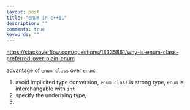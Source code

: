 ```yaml
---
layout: post
title: "enum in c++11"
description: ""
comments: true
keywords: ""
---
```



https://stackoverflow.com/questions/18335861/why-is-enum-class-preferred-over-plain-enum

advantage of ```enum class``` over ```enum```:
1. avoid implicited type conversion, ```enum class``` is strong type, ```enum``` is interchangable with ```int```
2. specify the underlying type, 
3. 



